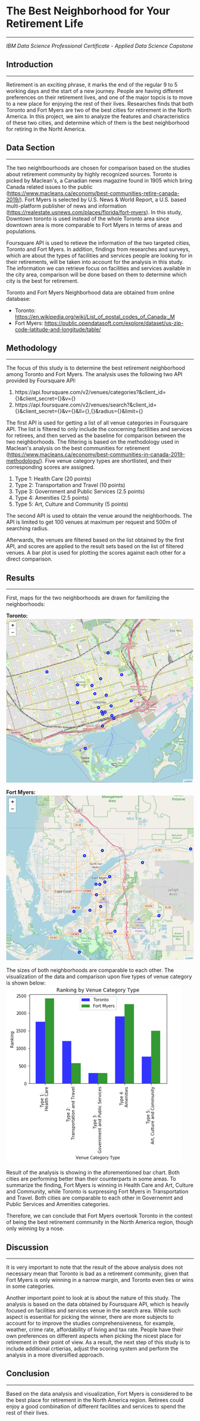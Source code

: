# The Best Neighborhood for Your Retirement Life
<hr/>

<p><em>IBM Data Science Professional Certificate - Applied Data Science Capstone</em></p>

## Introduction
<hr/>

<p>Retirement is an exciting phrase, it marks the end of the regular 9 to 5 working days and the start of a new journey. People are having different preferences on their retirement lives, and one of the major topcis is to move to a new place for enjoying the rest of their lives. Researches finds that both Toronto and Fort Myers are two of the best cities for retirement in the North America. In this project, we aim to analyze the features and characteristics of these two cities, and determine which of them is the best neighborhood for retiring in the Norht America.</p>

## Data Section
<hr/>

<p>
The two neightbourhoods are chosen for comparison based on the studies about retirement community by highly recognized sources. Toronto is picked by Maclean's, a Canadian news magazine found in 1905 which bring Canada related issues to the public (<a href="https://www.macleans.ca/economy/best-communities-retire-canada-2019/">https://www.macleans.ca/economy/best-communities-retire-canada-2019/</a>). Fort Myers is selected by U.S. News & World Report, a U.S. based multi-platform publisher of news and information (<a href="https://realestate.usnews.com/places/florida/fort-myers">https://realestate.usnews.com/places/florida/fort-myers</a>). In this study, Downtown toronto is used instead of the whole Toronto area since downtown area is more comparable to Fort Myers in terms of areas and populations.
</p>

<p>Foursquare API is used to retieve the information of the two targeted cities, Toronto and Fort Myers. In addition, findings from researches and surveys, which are about the types of facilities and services people are looking for in their retirements, will be taken into account for the analysis in this study. The information we can retrieve focus on facilities and services available in the city area, comparison will be done based on them to determine which city is the best for retirement.</p>

<p>Toronto and Fort Myers Neighborhood data are obtained from online database:
    <ul>
        <li>Toronto: <a href="https://en.wikipedia.org/wiki/List_of_postal_codes_of_Canada:_M">https://en.wikipedia.org/wiki/List_of_postal_codes_of_Canada:_M</a></li>
        <li>Fort Myers: <a href="https://public.opendatasoft.com/explore/dataset/us-zip-code-latitude-and-longitude/table/">https://public.opendatasoft.com/explore/dataset/us-zip-code-latitude-and-longitude/table/</a></li>
    </ul>
</p>

## Methodology
<hr/>

<p>
The focus of this study is to determine the best retirement neighborhood among Toronto and Fort Myers. The analysis uses the following two API provided by Foursquare API:</p>
    <ol>
        <li>https://api.foursquare.com/v2/venues/categories?&client_id={}&client_secret={}&v={}</li>
        <li>https://api.foursquare.com/v2/venues/search?&client_id={}&client_secret={}&v={}&ll={},{}&radius={}&limit={}</li>
    </ol>
<p>
The first API is used for getting a list of all venue categories in Foursquare API. The list is filtered to only include the concerning factilities and services for retirees, and then served as the baseline for comparison between the two neighborhoods. The filtering is based on the methodology used in Maclean's analysis on the best communities for retirement (<a href="https://www.macleans.ca/economy/best-communities-in-canada-2019-methodology/">https://www.macleans.ca/economy/best-communities-in-canada-2019-methodology/</a>). Five venue category types are shortlisted, and their corresponding scores are assigned.
    <ol>
        <li>Type 1: Health Care (20 points)</li>
        <li>Type 2: Transportation and Travel (10 points)</li>
        <li>Type 3: Government and Public Services (2.5 points)</li>
        <li>Type 4: Amenities (2.5 points)</li>
        <li>Type 5: Art, Culture and Community (5 points)</li>
    </ol>
</p>    
<p>
The second API is used to obtain the venue around the neighborhoods. The API is limited to get 100 venues at maximum per request and 500m of searching radius.
</p>
<p>
Afterwards, the venues are filtered based on the list obtained by the first API, and scores are applied to the result sets based on the list of filtered venues. A bar plot is used for plotting the scores against each other for a direct comparison.
</p>

## Results
<hr/>

<p>
    First, maps for the two neighborhoods are drawn for familizing the neighborhoods:
</p>
<p>
    <strong>Toronto:</strong><br/>
    <img src="img/toronto_map.png"/>
</p>
<p>
    <strong>Fort Myers:</strong><br/>
    <img src="img/fort_myers.png"/>
</p>

<p>
    The sizes of both neighborhoods are comparable to each other. The visualization of the data and comparison upon five types of venue category is shown below:<br/>
    <img src="img/tvfm_comparison.png"/>
</p>
<p>
    Result of the analysis is showing in the aforementioned bar chart. Both cities are performing better than their counterparts in some areas. 
To summarize the finding, Fort Myers is winning in Health Care and Art, Culture and Community, while Toronto is surpressing Fort Myers in Transportation and Travel. Both cities are comparable to each other in Governemnt and Public Services and Amenities categories.

Therefore, we can conclude that Fort Myers overtook Toronto in the contest of being the best retirement community in the North America region, though only winning by a nose. 
</p>

## Discussion
<hr/>

<p>
    It is very important to note that the result of the above analysis does not necessary mean that Toronto is bad as a retirement community, given that Fort Myers is only winning in a narrow margin, and Toronto even ties or wins in some categories.
</p>
<p>
    Another important point to look at is about the nature of this study. The analysis is based on the data obtained by Foursquare API, which is heavily focused on facilities and services venue in the search area. While such aspect is essential for picking the winner, there are more subjects to account for to improve the studies comprehensiveness, for example, weather, crime rate, affordability of living and tax rate. People have their own preferences on different aspects when picking the nicest place for retirement in their point of view. As a result, the next step of this study is to include additional crtierias, adjust the scoring system and perform the analysis in a more diversified approach.
</p>

## Conclusion
<hr/>

<p>
    Based on the data analysis and visualization, Fort Myers is considered to be the best place for retirement in the North America region. Retirees could enjoy a good combination of different facilities and services to spend the rest of their lives.
</p>
